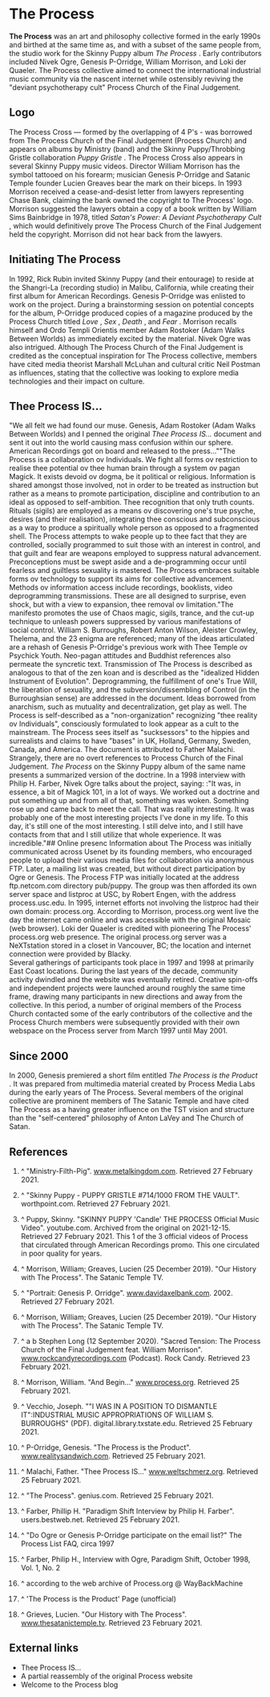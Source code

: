# The Process

**The Process**  was an art and philosophy collective formed in the early 1990s and birthed at the same time as, and with a subset of the same people from, the studio work for the Skinny Puppy album *The Process* .  Early contributors included Nivek Ogre, Genesis P-Orridge, William Morrison, and Loki der Quaeler.  The Process collective aimed to connect the international industrial music community via the nascent internet while ostensibly reviving the "deviant psychotherapy cult" Process Church of the Final Judgement.
## Logo
The Process Cross — formed by the overlapping of 4 P's - was borrowed from The Process Church of the Final Judgement (Process Church) and appears on albums by Ministry (band) and the Skinny Puppy/Throbbing Gristle collaboration *Puppy Gristle* .  The Process Cross also appears in several Skinny Puppy music videos.  Director William Morrison has the symbol tattooed on his forearm; musician Genesis P-Orridge and Satanic Temple founder Lucien Greaves bear the mark on their biceps.
In 1993 Morrison received a cease-and-desist letter from lawyers representing Chase Bank, claiming the bank owned the copyright to The Process' logo.  Morrison suggested the lawyers obtain a copy of a book written by William Sims Bainbridge in 1978, titled *Satan's Power: A Deviant Psychotherapy Cult* , which would definitively prove The Process Church of the Final Judgement held the copyright.  Morrison did not hear back from the lawyers. 
## Initiating The Process
In 1992, Rick Rubin invited Skinny Puppy (and their entourage) to reside at the Shangri-La (recording studio) in Malibu, California, while creating their first album for American Recordings.  Genesis P-Orridge was enlisted to work on the project.  During a brainstorming session on potential concepts for the album, P-Orridge produced copies of a magazine produced by the Process Church titled *Love* , *Sex* , *Death* , and *Fear* .  Morrison recalls himself and Ordo Templi Orientis member Adam Rostoker (Adam Walks Between Worlds) as immediately excited by the material. Nivek Ogre was also intrigued. 
Although The Process Church of the Final Judgement is credited as the conceptual inspiration for The Process collective, members have cited media theorist Marshall McLuhan and cultural critic Neil Postman as influences, stating that the collective was looking to explore media technologies and their impact on culture.
## Thee Process IS...
"We all felt we had found our muse. Genesis, Adam Rostoker (Adam Walks Between Worlds) and I penned the original *Thee Process IS...*  document and sent it out into the world causing mass confusion within our sphere. American Recordings got on board and released to the press...""The Process is a collaboration ov Individuals. We fight all forms ov restriction to realise thee potential ov thee human brain through a system ov pagan Magick. It exists devoid ov dogma, be it political or religious. Information is shared amongst those involved, not in order to be treated as instruction but rather as a means to promote participation, discipline and contribution to an ideal as opposed to self-ambition. Thee recognition that only truth counts. Rituals (sigils) are employed as a means ov discovering one's true psyche, desires (and their realisation), integrating thee conscious and subconscious as a way to produce a spiritually whole person as opposed to a fragmented shell.
The Process attempts to wake people up to thee fact that they are controlled, socially programmed to suit those with an interest in control, and that guilt and fear are weapons employed to suppress natural advancement. Preconceptions must be swept aside and a de-programming occur until fearless and guiltless sexuality is mastered. The Process embraces suitable forms ov technology to support its aims for collective advancement. Methods ov information access include recordings, booklists, video deprogramming transmissions. These are all designed to surprise, even shock, but with a view to expansion, thee removal ov limitation."The manifesto promotes the use of Chaos magic, sigils, trance, and the cut-up technique to unleash powers suppressed by various manifestations of social control.  William S. Burroughs, Robert Anton Wilson, Aleister Crowley, Thelema, and the 23 enigma are referenced; many of the ideas articulated are a rehash of Genesis P-Orridge's previous work with Thee Temple ov Psychick Youth. Neo-pagan attitudes and Buddhist references also permeate the syncretic text. Transmission of The Process is described as analogous to that of the zen koan and is described as the "idealized Hidden Instrument of Evolution".  Deprogramming, the fulfillment of one's True Will, the liberation of sexuality, and the subversion/dissembling of Control (in the Burroughsian sense) are addressed in the document.  Ideas borrowed from anarchism, such as mutuality and decentralization, get play as well.  The Process is self-described as a "non-organization" recognizing "thee reality ov Individuals", consciously formulated to look appear as a cult to the mainstream. The Process sees itself as "sucksessors" to the hippies and surrealists and claims to have "bases" in UK, Holland, Germany, Sweden, Canada, and America. The document is attributed to Father Malachi. Strangely, there are no overt references to Process Church of the Final Judgement.
*The Process*  on the Skinny Puppy album of the same name presents a summarized version of the doctrine.  In a 1998 interview with Philip H. Farber, Nivek Ogre talks about the project, saying: :"It was, in essence, a bit of Magick 101, in a lot of ways. We worked out a doctrine and put something up and from all of that, something was woken. Something rose up and came back to meet the call. That was really interesting. It was probably one of the most interesting projects I've done in my life. To this day, it's still one of the most interesting. I still delve into, and I still have contacts from that and I still utilize that whole experience. It was incredible."## Online presenc
Information about The Process was initially communicated across Usenet by its founding members, who encouraged people to upload their various media files for collaboration via anonymous FTP. Later, a mailing list was created, but without direct participation by Ogre or Genesis.  The Process FTP was initially located at the address ftp.netcom.com directory pub/puppy. The group was then afforded its own server space and listproc at USC, by Robert Engen, with the address process.usc.edu. In 1995, internet efforts not involving the listproc had their own domain: process.org.   According to Morrison, process.org went live the day the internet came online and was accessible with the original Mosaic (web browser). Loki der Quaeler is credited with pioneering The Process' process.org web presence.  The original process.org server was a NeXTstation stored in a closet in Vancouver, BC; the location and internet connection were provided by Blacky.  
Several gatherings of participants took place in 1997 and 1998 at primarily East Coast locations. During the last years of the decade, community activity dwindled and the website was eventually retired. Creative spin-offs and independent projects were launched around roughly the same time frame, drawing many participants in new directions and away from the collective. In this period, a number of original members of the Process Church contacted some of the early contributors of the collective and the Process Church members were subsequently provided with their own webspace on the Process server from March 1997 until May 2001.
## Since 2000
In 2000, Genesis premiered a short film entitled *The Process is the Product* . It was prepared from multimedia material created by Process Media Labs during the early years of The Process.
Several members of the original collective are prominent members of The Satanic Temple and have cited The Process as a having greater influence on the TST vision and structure than the "self-centered" philosophy of Anton LaVey and The Church of Satan.
## References
 1. ^ "Ministry-Filth-Pig". www.metalkingdom.com. Retrieved 27 February 2021.

 2. ^ "Skinny Puppy - PUPPY GRISTLE #714/1000 FROM THE VAULT". worthpoint.com. Retrieved 27 February 2021.

 3. ^ Puppy, Skinny. "SKINNY PUPPY 'Candle' THE PROCESS Official Music Video". youtube.com. Archived from the original on 2021-12-15. Retrieved 27 February 2021. This 1 of the 3 official videos of  Process that circulated through American Recordings promo. This one circulated in poor quality for years.

 4. ^ Morrison, William; Greaves, Lucien (25 December 2019). "Our History with The Process". The Satanic Temple TV.

 5. ^ "Portrait: Genesis P. Orridge". www.davidaxelbank.com. 2002. Retrieved 27 February 2021.

 6. ^ Morrison, William; Greaves, Lucien (25 December 2019). "Our History with The Process". The Satanic Temple TV.

 7. ^ a b Stephen Long (12 September 2020). "Sacred Tension: The Process Church of the Final Judgement feat. William Morrison". www.rockcandyrecordings.com (Podcast). Rock Candy. Retrieved 23 February 2021.

 8. ^ Morrison, William. "And Begin..." www.process.org. Retrieved 25 February 2021.

 9. ^ Vecchio, Joseph. ""I WAS IN A POSITION TO DISMANTLE IT":INDUSTRIAL MUSIC APPROPRIATIONS OF WILLIAM S. BURROUGHS" (PDF). digital.library.txstate.edu. Retrieved 25 February 2021.

 10. ^ P-Orridge, Genesis. "The Process is the Product". www.realitysandwich.com. Retrieved 25 February 2021.

 11. ^ Malachi, Father. "Thee Process IS..." www.weltschmerz.org. Retrieved 25 February 2021.

 12. ^ "The Process". genius.com. Retrieved 25 February 2021.

 13. ^ Farber, Phillip H. "Paradigm Shift Interview by Philip H. Farber". users.bestweb.net. Retrieved 25 February 2021.

 14. ^ "Do Ogre or Genesis P-Orridge participate on the email list?" The Process List FAQ, circa 1997

 15. ^ Farber, Philip H., Interview with Ogre, Paradigm Shift, October 1998, Vol. 1, No. 2

 16. ^ according to the web archive of Process.org @ WayBackMachine

 17. ^ 'The Process is the Product' Page (unofficial)

 18. ^ Grieves, Lucien. "Our History with The Process". www.thesatanictemple.tv. Retrieved 23 February 2021.

## External links
 - Thee Process IS...
 - A partial reassembly of the original Process website
 - Welcome to the Process blog
